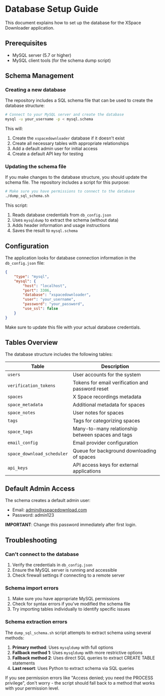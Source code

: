 # Database Setup Guide

This document explains how to set up the database for the XSpace Downloader application.

## Prerequisites

- MySQL server (5.7 or higher)
- MySQL client tools (for the schema dump script)

## Schema Management

### Creating a new database

The repository includes a SQL schema file that can be used to create the database structure:

```bash
# Connect to your MySQL server and create the database
mysql -u your_username -p < mysql.schema
```

This will:
1. Create the `xspacedownloader` database if it doesn't exist
2. Create all necessary tables with appropriate relationships
3. Add a default admin user for initial access
4. Create a default API key for testing

### Updating the schema file

If you make changes to the database structure, you should update the schema file. The repository includes a script for this purpose:

```bash
# Make sure you have permissions to connect to the database
./dump_sql_schema.sh
```

This script:
1. Reads database credentials from `db_config.json`
2. Uses `mysqldump` to extract the schema (without data)
3. Adds header information and usage instructions
4. Saves the result to `mysql.schema`

## Configuration

The application looks for database connection information in the `db_config.json` file:

```json
{
    "type": "mysql",
    "mysql": {
        "host": "localhost",
        "port": 3306,
        "database": "xspacedownloader",
        "user": "your_username",
        "password": "your_password",
        "use_ssl": false
    }
}
```

Make sure to update this file with your actual database credentials.

## Tables Overview

The database structure includes the following tables:

| Table | Description |
|-------|-------------|
| `users` | User accounts for the system |
| `verification_tokens` | Tokens for email verification and password reset |
| `spaces` | X Space recordings metadata |
| `space_metadata` | Additional metadata for spaces |
| `space_notes` | User notes for spaces |
| `tags` | Tags for categorizing spaces |
| `space_tags` | Many-to-many relationship between spaces and tags |
| `email_config` | Email provider configuration |
| `space_download_scheduler` | Queue for background downloading of spaces |
| `api_keys` | API access keys for external applications |

## Default Admin Access

The schema creates a default admin user:
- Email: admin@xspacedownload.com
- Password: admin123

**IMPORTANT**: Change this password immediately after first login.

## Troubleshooting

### Can't connect to the database

1. Verify the credentials in `db_config.json`
2. Ensure the MySQL server is running and accessible
3. Check firewall settings if connecting to a remote server

### Schema import errors

1. Make sure you have appropriate MySQL permissions
2. Check for syntax errors if you've modified the schema file
3. Try importing tables individually to identify specific issues

### Schema extraction errors

The `dump_sql_schema.sh` script attempts to extract schema using several methods:

1. **Primary method**: Uses `mysqldump` with full options
2. **Fallback method 1**: Uses `mysqldump` with more restrictive options
3. **Fallback method 2**: Uses direct SQL queries to extract CREATE TABLE statements
4. **Last resort**: Uses Python to extract schema via SQL queries

If you see permission errors like "Access denied; you need the PROCESS privilege", don't worry - the script should fall back to a method that works with your permission level.